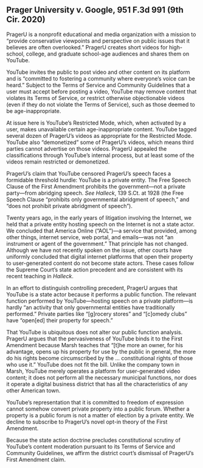 ## Prager University v. Google, 951 F.3d 991 (9th Cir. 2020)

PragerU is a nonprofit educational and media organization with a mission to “provide conservative viewpoints and perspective on public issues that it believes are often overlooked.” PragerU creates short videos for high-school, college, and graduate school-age audiences and shares them on YouTube.

YouTube invites the public to post video and other content on its platform and is “committed to fostering a community where everyone’s voice can be heard.” Subject to the Terms of Service and Community Guidelines that a user must accept before posting a video, YouTube may remove content that violates its Terms of Service, or restrict otherwise objectionable videos (even if they do not violate the Terms of Service), such as those deemed to be age-inappropriate.

At issue here is YouTube’s Restricted Mode, which, when activated by a user, makes unavailable certain age-inappropriate content. YouTube tagged several dozen of PragerU’s videos as appropriate for the Restricted Mode. YouTube also “demonetized” some of PragerU’s videos, which means third parties cannot advertise on those videos. PragerU appealed the classifications through YouTube’s internal process, but at least some of the videos remain restricted or demonetized.

PragerU’s claim that YouTube censored PragerU’s speech faces a formidable threshold hurdle: YouTube is a private entity. The Free Speech Clause of the First Amendment prohibits the government—not a private party—from abridging speech. _See Halleck_, 139 S.Ct. at 1928 (the Free Speech Clause “prohibits only governmental abridgment of speech,” and “does not prohibit private abridgment of speech”).

Twenty years ago, in the early years of litigation involving the Internet, we held that a private entity hosting speech on the Internet is not a state actor. We concluded that America Online (“AOL”)—a service that provided, among other things, internet service, web portal, and emails—was not “an instrument or agent of the government.” That principle has not changed. Although we have not recently spoken on the issue, other courts have uniformly concluded that digital internet platforms that open their property to user-generated content do not become state actors. These cases follow the Supreme Court’s state action precedent and are consistent with its recent teaching in _Halleck_.

In an effort to distinguish controlling precedent, PragerU argues that YouTube is a state actor because it performs a public function. The relevant function performed by YouTube—hosting speech on a private platform—is hardly “an activity that only governmental entities have traditionally performed.” Private parties like “[g]rocery stores” and “[c]omedy clubs” have “open[ed] their property for speech.”

That YouTube is ubiquitous does not alter our public function analysis. PragerU argues that the pervasiveness of YouTube binds it to the First Amendment because Marsh teaches that “[t]he more an owner, for his advantage, opens up his property for use by the public in general, the more do his rights become circumscribed by the ... constitutional rights of those who use it.” YouTube does not fit the bill. Unlike the company town in Marsh, YouTube merely operates a platform for user-generated video content; it does not perform all the necessary municipal functions, nor does it operate a digital business district that has all the characteristics of any other American town.

YouTube’s representation that it is committed to freedom of expression cannot somehow convert private property into a public forum. Whether a property is a public forum is not a matter of election by a private entity. We decline to subscribe to PragerU’s novel opt-in theory of the First Amendment.

Because the state action doctrine precludes constitutional scrutiny of YouTube’s content moderation pursuant to its Terms of Service and Community Guidelines, we affirm the district court’s dismissal of PragerU’s First Amendment claim.
